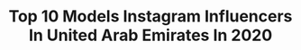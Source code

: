 ---
title: Top 10 Models Instagram Influencers In United Arab Emirates In 2020
description: >-
  Find top models Instagram influencers in United Arab Emirates in 2020. Most popular hashtags: #dubai #fashion #dubailife #dubaifashion.
platform: Instagram
profiles:
  - username: "misss_marlen"
    fullname: >-
      Professional Model in Dubai
    location: "United Arab Emirates"
    followers: 36660
    engagement: 281
    commentsToLikes: 0.094301
    id: ck15q7ncx1h980i19vqik8bme
    verified: false
    hashtags: "#stayhome, #partysafe, #discomania"
  - username: "dudasilveira07"
    fullname: >-
      Maria Eduarda💋
    location: "United Arab Emirates"
    followers: 5842
    engagement: 1148
    commentsToLikes: 0.111158
    id: ck15ulwhnntkd0i19u6a82rai
    verified: false
    hashtags: "#uaelife, #quarantinelife, #moda, #fashion"
  - username: "vessofficial1"
    fullname: >-
      🎬🎬🎬
    location: "United Arab Emirates"
    followers: 41278
    engagement: 209
    commentsToLikes: 0.067482
    id: ck8t3b6sn2lvc0j78e5jbywqx
    verified: false
    hashtags: "#energy, #menfitness, #bollywood, #smile"
  - username: "lenaluneva_dxb"
    fullname: >-
      𝐿𝑒𝓃𝒶 𝐿𝓊𝓃𝑒𝓋𝒶
    location: "United Arab Emirates"
    followers: 76706
    engagement: 182
    commentsToLikes: 0.091975
    id: ck6u0g8ivfimt0j7184dhbs3n
    verified: false
    hashtags: "#dressup, #lifestyleblogger, #nightout, #dubaibeautyblogger"
  - username: "lami_lachu"
    fullname: >-
      𝓛𝓪𝓴𝓼𝓱𝓶𝓲 𝓛𝓪𝓬𝓱𝓾𝔃
    location: "United Arab Emirates"
    followers: 369792
    engagement: 305
    commentsToLikes: 0.025806
    id: ck15r7jxk6jbs0i19xqzqtvg4
    verified: false
    hashtags: "#godsowncountry, #keralaattraction, #keralagodsowncountry, #kerala360"
  - username: "samoylens"
    fullname: >-
      KSENIIA SAMOILENKO
    location: "United Arab Emirates"
    followers: 371577
    engagement: 129
    commentsToLikes: 0.040097
    id: ck15rt43b9kg30i19ohk9waad
    verified: false
    hashtags: "#stayaway, #facemasks, #creatorspark, #quarantine"
  - username: "dina_mariam"
    fullname: >-
      Dina Mariam
    location: "United Arab Emirates"
    followers: 18412
    engagement: 220
    commentsToLikes: 0.102973
    id: ck6tpublmn15v0j71l4aaxopx
    verified: false
    hashtags: "#dubai, #nailart, #dubailife, #fashion"
  - username: "ozgursengun"
    fullname: >-
      Ozgursengun
    location: "United Arab Emirates"
    followers: 162901
    engagement: 170
    commentsToLikes: 0.033175
    id: ck0u87co66lg20i1979ebqdfg
    verified: false
    hashtags: "#istanbul, #usa, #photography, #bhfyp"
  - username: "model_athraa"
    fullname: >-
      عذراءالـعبيدي||Athraa alobide
    location: "United Arab Emirates"
    followers: 135602
    engagement: 517
    commentsToLikes: 0.025630
    id: ck5zt38v9znuj0i14mrnpvzms
    verified: false
    hashtags: ""
  - username: "marshmalllove"
    fullname: >-
      
    location: "United Arab Emirates"
    followers: 44584
    engagement: 509
    commentsToLikes: 0.037411
    id: ck15r18k55mwh0i19stpb16ad
    verified: false
    hashtags: "#mbc2, #beautymatch, #mbc4, #ootd"
---
